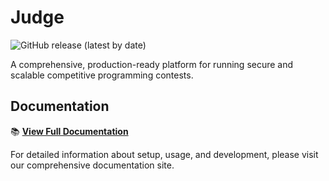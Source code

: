 # Judge

![GitHub release (latest by date)](https://img.shields.io/github/v/release/leonfoliveira/judge)

A comprehensive, production-ready platform for running secure and scalable competitive programming contests.

## Documentation

📚 **[View Full Documentation](https://leonfoliveira.github.io/judge/)**

For detailed information about setup, usage, and development, please visit our comprehensive documentation site.

